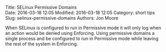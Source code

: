Title: SELinux Permissive Domains  
Date: 2016-03-18 12:05
Modified: 2016-03-18 12:05
Category: short tips
Slug: selinux-permissive-domains
Authors: Jon Moore

When SELinux is configured to run in Permissive mode it will only log when an action would be denied using Enforcing.  Using permissive domains a single process and be configured to run in Permissive mode while leaving the rest of the system in Enforcing.
